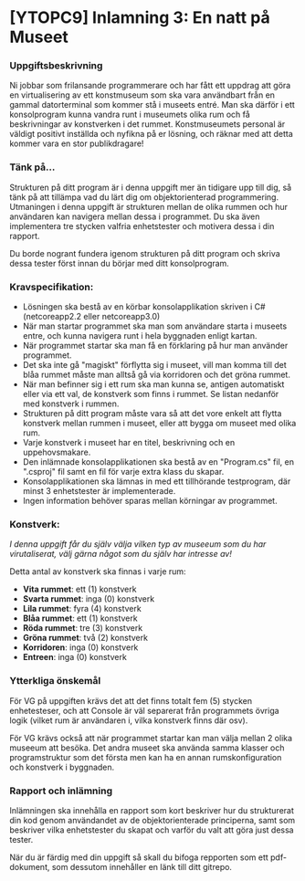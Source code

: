 # [YTOPC9] Inlamning 3: En natt på Museet

### Uppgiftsbeskrivning
Ni jobbar som frilansande programmerare och har fått ett uppdrag att göra en virtualisering av ett konstmuseum som ska vara användbart från en gammal datorterminal som kommer stå i museets entré. Man ska därför i ett konsolprogram kunna vandra runt i museumets olika rum och få beskrivningar av konstverken i det rummet. Konstmuseumets personal är väldigt positivt inställda och nyfikna på er lösning, och räknar med att detta kommer vara en stor publikdragare!

### Tänk på...
Strukturen på ditt program är i denna uppgift mer än tidigare upp till dig, så tänk på att tillämpa vad du lärt dig om objektorienterad programmering.
Utmaningen i denna uppgift är strukturen mellan de olika rummen och hur användaren kan navigera mellan dessa i programmet. Du ska även implementera tre stycken valfria enhetstester och motivera dessa i din rapport.

Du borde nogrant fundera igenom strukturen på ditt program och skriva dessa tester först innan du börjar med ditt konsolprogram.

### Kravspecifikation:

*   Lösningen ska bestå av en körbar konsolapplikation skriven i C# (netcoreapp2.2 eller netcoreapp3.0)
*   När man startar programmet ska man som användare starta i museets entre, och kunna navigera runt i hela byggnaden enligt kartan.
*   När programmet startar ska man få en förklaring på hur man använder programmet.
*   Det ska inte gå "magiskt" förflytta sig i museet, vill man komma till det blåa rummet måste man alltså gå via korridoren och det gröna rummet.
*   När man befinner sig i ett rum ska man kunna se, antigen automatiskt eller via ett val, de konstverk som finns i rummet. Se listan nedanför med konstverk i rummen.
*   Strukturen på ditt program måste vara så att det vore enkelt att flytta konstverk mellan rummen i museet, eller att bygga om museet med olika rum.
*   Varje konstverk i museet har en titel, beskrivning och en uppehovsmakare.
*   Den inlämnade konsolapplikationen ska bestå av en "Program.cs" fil, en ".csproj" fil samt en fil för varje extra klass du skapar.
*   Konsolapplikationen ska lämnas in med ett tillhörande testprogram, där minst 3 enhetstester är implementerade.
*   Ingen information behöver sparas mellan körningar av programmet.

### Konstverk:

*I denna uppgift får du själv välja vilken typ av museeum som du har virutaliserat, välj gärna något som du själv har intresse av!* 

Detta antal av konstverk ska finnas i varje rum:

 - **Vita rummet**: ett (1) konstverk
 - **Svarta rummet**: inga (0) konstverk
 - **Lila rummet**: fyra (4) konstverk
 - **Blåa rummet**: ett (1) konstverk
 - **Röda rummet**: tre (3) konstverk
 - **Gröna rummet**: två (2) konstverk
 - **Korridoren**: inga (0) konstverk
 - **Entreen**: inga (0) konstverk

### Ytterkliga önskemål

För VG på uppgiften krävs det att det finns totalt fem (5) stycken enhetesteser, och att Console är väl separerat från programmets övriga logik (vilket rum är användaren i, vilka konstverk finns där osv).

För VG krävs också att när programmet startar kan man välja mellan 2 olika museeum att besöka. Det andra museet ska använda samma klasser och programstruktur som det första men kan ha en annan rumskonfiguration och konstverk i byggnaden.

### Rapport och inlämning

Inlämningen ska innehålla en rapport som kort beskriver hur du strukturerat din kod genom användandet av de objektorienterade principerna, samt som beskriver vilka enhetstester du skapat och varför du valt att göra just dessa tester.

När du är färdig med din uppgift så skall du bifoga repporten som ett pdf-dokument, som dessutom innehåller en länk till ditt gitrepo.
